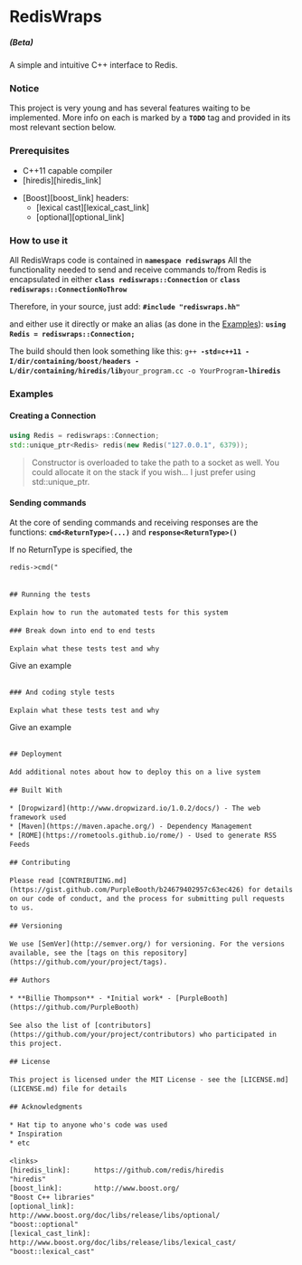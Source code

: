 # RedisWraps
#####    (Beta)

[//]: # (<img src="logo.png?raw=true"/>)

A simple and intuitive C++ interface to Redis.

### Notice

This project is very young and has several features waiting to be implemented.
More info on each is marked by a **`TODO`** tag and provided in its most relevant section below.

### Prerequisites

- C++11 capable compiler
- [hiredis][hiredis_link]
+ [Boost][boost_link] headers:
    - [lexical cast][lexical_cast_link]
    - [optional][optional_link]

### How to use it

All RedisWraps code is contained in **`namespace rediswraps`**
All the functionality needed to send and receive commands to/from Redis is encapsulated in either **`class rediswraps::Connection`** or **`class rediswraps::ConnectionNoThrow`**

<TODO>

Therefore, in your source, just add:
**`#include "rediswraps.hh"`**

  and either use it directly or make an alias (as done in the [Examples](#examples)):
**`using Redis = rediswraps::Connection;`**

The build should then look something like this:
`g++ `**`-std=c++11 -I/dir/containing/boost/headers -L/dir/containing/hiredis/lib`**` your_program.cc -o YourProgram `**`-lhiredis`**

### Examples

#### Creating a Connection
```c++
using Redis = rediswraps::Connection;
std::unique_ptr<Redis> redis(new Redis("127.0.0.1", 6379));
```

> Constructor is overloaded to take the path to a socket as well.
> You could allocate it on the stack if you wish... I just prefer using std::unique\_ptr.

#### Sending commands
At the core of sending commands and receiving responses are the functions:
**`cmd<ReturnType>(...)`**
and
**`response<ReturnType>()`**

If no ReturnType is specified, the 
```
redis->cmd("


## Running the tests

Explain how to run the automated tests for this system

### Break down into end to end tests

Explain what these tests test and why

```
Give an example
```

### And coding style tests

Explain what these tests test and why

```
Give an example
```

## Deployment

Add additional notes about how to deploy this on a live system

## Built With

* [Dropwizard](http://www.dropwizard.io/1.0.2/docs/) - The web framework used
* [Maven](https://maven.apache.org/) - Dependency Management
* [ROME](https://rometools.github.io/rome/) - Used to generate RSS Feeds

## Contributing

Please read [CONTRIBUTING.md](https://gist.github.com/PurpleBooth/b24679402957c63ec426) for details on our code of conduct, and the process for submitting pull requests to us.

## Versioning

We use [SemVer](http://semver.org/) for versioning. For the versions available, see the [tags on this repository](https://github.com/your/project/tags). 

## Authors

* **Billie Thompson** - *Initial work* - [PurpleBooth](https://github.com/PurpleBooth)

See also the list of [contributors](https://github.com/your/project/contributors) who participated in this project.

## License

This project is licensed under the MIT License - see the [LICENSE.md](LICENSE.md) file for details

## Acknowledgments

* Hat tip to anyone who's code was used
* Inspiration
* etc

<links>
[hiredis_link]:      https://github.com/redis/hiredis                         "hiredis"
[boost_link]:        http://www.boost.org/                                    "Boost C++ libraries"
[optional_link]:     http://www.boost.org/doc/libs/release/libs/optional/     "boost::optional"
[lexical_cast_link]: http://www.boost.org/doc/libs/release/libs/lexical_cast/ "boost::lexical_cast"

